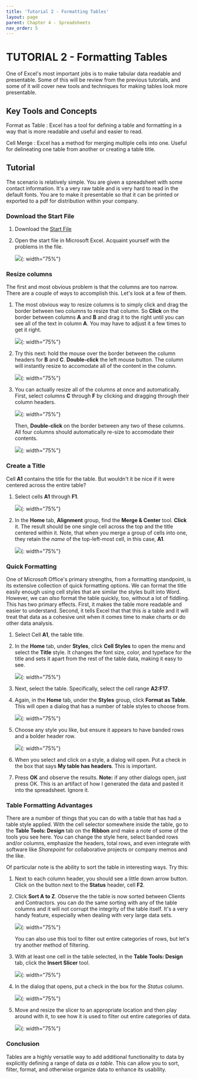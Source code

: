 ```yaml
---
title: 'Tutorial 2 - Formatting Tables'
layout: page
parent: Chapter 4 - Spreadsheets
nav_order: 5
---
```


TUTORIAL 2 - Formatting Tables
==============================

One of Excel's most important jobs is to make tabular data readable and
presentable. Some of this will be review from the previous tutorials,
and some of it will cover new tools and techniques for making tables
look more presentable.

Key Tools and Concepts
----------------------

Format as Table
:   Excel has a tool for defining a table and formatting in a way that
    is more readable and useful and easier to read.

Cell Merge
:   Excel has a method for merging multiple cells into one. Useful for
    delineating one table from another or creating a table title.

Tutorial
--------

The scenario is relatively simple. You are given a spreadsheet with some
contact information. It's a very raw table and is very hard to read in
the default fonts. You are to make it presentable so that it can be
printed or exported to a pdf for distribution within your company.

### Download the Start File

1.  Download the [Start
    File](http://erickuha.com/primer/excel_resources/formatting_start.xlsx)
2.  Open the start file in Microsoft Excel. Acquaint yourself with the
    problems in the file.

    ![](images/tutorial2/1.png){: width="75%"}

### Resize columns

The first and most obvious problem is that the columns are too narrow.
There are a couple of ways to accomplish this. Let's look at a few of
them.

1.  The most obvious way to resize columns is to simply click and drag
    the border between two columns to resize that column. So **Click**
    on the border between columns **A** and **B** and drag it to the
    right until you can see all of the text in column **A**. You may
    have to adjust it a few times to get it right.

    ![](images/tutorial2/2.png){: width="75%"}

2.  Try this next: hold the mouse over the border between the column
    headers for **B** and **C**. **Double-click** the left mouse button.
    The column will instantly resize to accomodate all of the content in
    the column.

    ![](images/tutorial2/3.png){: width="75%"}

3.  You can actually resize all of the columns at once and
    automatically. First, select columns **C** through **F** by clicking
    and dragging through their column headers.

    ![](images/tutorial2/4.png){: width="75%"}
   
    Then, **Double-click** on the border between any two of these
    columns. All four columns should automatically re-size to
    accomodate their contents.

    ![](images/tutorial2/5.png){: width="75%"}

### Create a Title

Cell **A1** contains the title for the table. But wouldn't it be nice if
it were centered across the entire table?

1.  Select cells **A1** through **F1**.

    ![](images/tutorial2/6.png){: width="75%"}

2.  In the **Home** tab, **Alignment** group, find the **Merge &
    Center** tool. **Click** it. The result should be one single cell
    across the top and the title centered within it. Note, that when you
    merge a group of cells into one, they retain the *name* of the
    top-left-most cell, in this case, **A1**.

    ![](images/tutorial2/7.png){: width="75%"}

### Quick Formatting

One of Microsoft Office's primary strengths, from a formatting
standpoint, is its extensive collection of quick formatting options. We
can format the title easily enough using cell styles that are similar
the styles built into Word. However, we can *also* format the table
quickly, too, without a lot of fiddling. This has two primary effects.
First, it makes the table more readable and easier to understand.
Second, it tells Excel that that this *is* a table and it will treat
that data as a cohesive unit when it comes time to make charts or do
other data analysis.

1.  Select Cell **A1**, the table title.
2.  In the **Home** tab, under **Styles**, click **Cell Styles** to open
    the menu and select the **Title** style. It changes the font size,
    color, and typeface for the title and sets it apart from the rest of
    the table data, making it easy to see.

    ![](images/tutorial2/8.png){: width="75%"}

3.  Next, select the table. Specifically, select the cell range
    **A2:F17**.
4.  Again, in the **Home** tab, under the **Styles** group, click
    **Format as Table**. This will open a dialog that has a number of
    table styles to choose from.

    ![](images/tutorial2/9.png){: width="75%"}

5.  Choose any style you like, but ensure it appears to have banded rows
    and a bolder header row.

    ![](images/tutorial2/10.png){: width="75%"}

6.  When you select and click on a style, a dialog will open. Put a
    check in the box that says **My table has headers**. This is
    important.
7.  Press **OK** and observe the results. **Note:** if any other dialogs
    open, just press OK. This is an artifact of how I generated the data
    and pasted it into the spreadsheet. Ignore it.

### Table Formatting Advantages

There are a number of things that you can do with a table that has had a
table style applied. With the cell selector somewhere inside the table,
go to the **Table Tools: Design** tab on the **Ribbon** and make a note
of some of the tools you see here. You can change the style here, select
banded rows and/or columns, emphasize the headers, total rows, and even
integrate with software like *Sharepoint* for collaborative projects or
company memos and the like.

Of particular note is the ability to sort the table in interesting ways.
Try this:

1.  Next to each column header, you should see a little down arrow
    button. Click on the button next to the **Status** header, cell
    **F2**.
2.  Click **Sort A to Z**. Observe the the table is now sorted between
    Clients and Contractors. you can do the same sorting with any of the
    table columns and it will not corrupt the integrity of the table
    itself. It's a very handy feature, especially when dealing with very
    large data sets.

    ![](images/tutorial2/11.png){: width="75%"}

    You can also use this tool to filter out entire categories of rows,
    but let's try another method of filtering.
3.  With at least one cell in the table selected, in the **Table Tools:
    Design** tab, click the **Insert Slicer** tool.

    ![](images/tutorial2/12.png){: width="75%"}

4.  In the dialog that opens, put a check in the box for the *Status*
    column.

    ![](images/tutorial2/13.png){: width="75%"}

5.  Move and resize the slicer to an appropriate location and then play
    around with it, to see how it is used to filter out entire
    categories of data.

    ![](images/tutorial2/14.png){: width="75%"}

### Conclusion

Tables are a highly versatile way to add additional functionality to
data by explicitly defining a range of data *as a table*. This can allow
you to sort, filter, format, and otherwise organize data to enhance its
usability.
